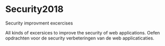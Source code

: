 # Security2018
Security improvment excercises

All kinds of excersices to improve the security of web applications.
Oefen opdrachten voor de security verbeteringen van de web applicaticaties. 
